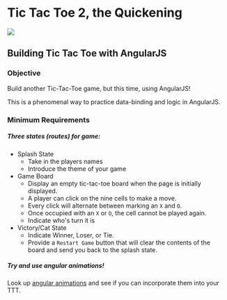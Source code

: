 # Tic Tac Toe 2, the Quickening
![](http://www.eonline.com/eol_images/Entire_Site/2010920/293.ab.highlander.102010.jpg)
## Building Tic Tac Toe with AngularJS

### Objective

Build another Tic-Tac-Toe game, but this time, using AngularJS!

This is a phenomenal way to practice data-binding and logic in AngularJS.

### Minimum Requirements

##### Three states (routes) for game:

- Splash State
  - Take in the players names
  - Introduce the theme of your game
- Game Board
  - Display an empty tic-tac-toe board when the page is initially displayed.
  - A player can click on the nine cells to make a move.
  - Every click will alternate between marking an `X` and `O`.
  - Once occupied with an `X` or `O`, the cell cannot be played again.
  - Indicate who's turn it is
- Victory/Cat State
  - Indicate Winner, Loser, or Tie.
  - Provide a `Restart Game` button that will clear the contents of the board and send you back to the splash state.

##### Try and use angular animations!

Look up [angular animations](http://www.nganimate.org/) and see if you can
incorporate them into your TTT.
